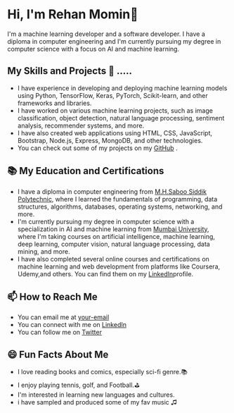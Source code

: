 # Hi, I'm Rehan Momin👋

I'm a machine learning developer and a software developer. I have a diploma in computer engineering and I'm currently pursuing my degree in computer science with a focus on AI and machine learning.

## My Skills and Projects 🚀 .....

- I have experience in developing and deploying machine learning models using Python, TensorFlow, Keras, PyTorch, Scikit-learn, and other frameworks and libraries.
- I have worked on various machine learning projects, such as image classification, object detection, natural language processing, sentiment analysis, recommender systems, and more.
- I have also created web applications using HTML, CSS, JavaScript, Bootstrap, Node.js, Express, MongoDB, and other technologies.
- You can check out some of my projects on my [GitHub](https://github.com/your-username) .
  

## 📚 My Education and Certifications

- I have a diploma in computer engineering from [M.H.Saboo Siddik Polytechnic](https://www.mhssce.ac.in/), where I learned the fundamentals of programming, data structures, algorithms, databases, operating systems, networking, and more.
- I'm currently pursuing my degree in computer science with a specialization in AI and machine learning from [Mumbai University](https://mu.ac.in/), where I'm taking courses on artificial intelligence, machine learning, deep learning, computer vision, natural language processing, data mining, and more.
- I have also completed several online courses and certifications on machine learning and web development from platforms like Coursera, Udemy,and others. You can find them on my [LinkedIn](https://www.linkedin.com/in/rehan-momin-62b628231)profile.

## 📫 How to Reach Me

- You can email me at [your-email](rehanmomin190@gmail.com)
- You can connect with me on [LinkedIn](https://www.linkedin.com/in/rehan-momin-62b628231)
- You can follow me on [Twitter](https://twitter.com/your-username)

## 😄 Fun Facts About Me

- I love reading books and comics, especially sci-fi genre.📚
- I enjoy playing tennis, golf, and Football.⛳
- I'm interested in learning new languages and cultures.
- i have sampled and produced some of my fav music ♫
